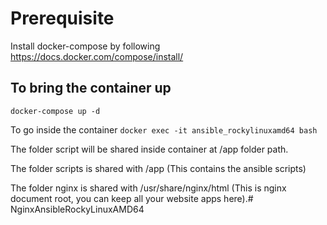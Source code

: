 # Prerequisite 
Install docker-compose by following https://docs.docker.com/compose/install/
## To bring the container up
```docker-compose up -d```

To go inside the container
```docker exec -it ansible_rockylinuxamd64 bash```

The folder script will be shared inside container at /app folder path.

The folder scripts is shared with /app (This contains the ansible scripts)

The folder nginx is shared with /usr/share/nginx/html (This is nginx document root, you can keep all your website apps here).# NginxAnsibleRockyLinuxAMD64
